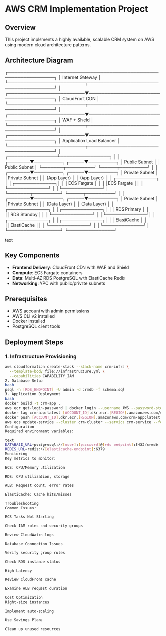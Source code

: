 # AWS CRM Implementation Project

## Overview
This project implements a highly available, scalable CRM system on AWS using modern cloud architecture patterns.

## Architecture Diagram
┌─────────────────────────────────────────────────────────────────┐
│ Internet Gateway │
└─────────────────────────┬───────────────────────────────────────┘
│
┌─────────────────────────▼───────────────────────────────────────┐
│ CloudFront CDN │
└─────────────────────────┬───────────────────────────────────────┘
│
┌─────────────────────────▼───────────────────────────────────────┐
│ WAF + Shield │
└─────────────────────────┬───────────────────────────────────────┘
│
┌─────────────────────────▼───────────────────────────────────────┐
│ Application Load Balancer │
└─────────────────────────┬───────────────────────────────────────┘
│
┌────────────────┴────────────────┐
│ │
┌───────▼─────────┐ ┌─────▼─────────┐
│ Public Subnet │ │ Public Subnet │
└───────┬─────────┘ └─────┬─────────┘
│ │
┌───────▼─────────┐ ┌─────▼─────────┐
│ Private Subnet │ │Private Subnet │
│ (App Layer) │ │ (App Layer) │
│ ┌─────────────┐ │ │┌─────────────┐│
│ │ECS Fargate │ │ ││ECS Fargate ││
│ └─────────────┘ │ │└─────────────┘│
└───────┬─────────┘ └─────┬─────────┘
│ │
┌───────▼─────────┐ ┌─────▼─────────┐
│ Private Subnet │ │Private Subnet │
│ (Data Layer) │ │ (Data Layer) │
│ ┌─────────────┐ │ │┌─────────────┐│
│ │RDS Primary │ │ ││RDS Standby ││
│ └─────────────┘ │ │└─────────────┘│
│ ┌─────────────┐ │ │┌─────────────┐│
│ │ElastiCache │ │ ││ElastiCache ││
│ └─────────────┘ │ │└─────────────┘│
└─────────────────┘ └───────────────┘

text

## Key Components
- **Frontend Delivery**: CloudFront CDN with WAF and Shield
- **Compute**: ECS Fargate containers
- **Data**: Multi-AZ RDS PostgreSQL with ElastiCache Redis
- **Networking**: VPC with public/private subnets

## Prerequisites
- AWS account with admin permissions
- AWS CLI v2 installed
- Docker installed
- PostgreSQL client tools

## Deployment Steps

### 1. Infrastructure Provisioning
```bash
aws cloudformation create-stack --stack-name crm-infra \
  --template-body file://infrastructure.yml \
  --capabilities CAPABILITY_IAM
2. Database Setup
bash
psql -h [RDS_ENDPOINT] -U admin -d crmdb -f schema.sql
3. Application Deployment
bash
docker build -t crm-app .
aws ecr get-login-password | docker login --username AWS --password-stdin [ACCOUNT_ID].dkr.ecr.[REGION].amazonaws.com
docker tag crm-app:latest [ACCOUNT_ID].dkr.ecr.[REGION].amazonaws.com/crm-app:latest
docker push [ACCOUNT_ID].dkr.ecr.[REGION].amazonaws.com/crm-app:latest
aws ecs update-service --cluster crm-cluster --service crm-service --force-new-deployment
Configuration
Required environment variables:

text
DATABASE_URL=postgresql://[user]:[password]@[rds-endpoint]:5432/crmdb
REDIS_URL=redis://[elasticache-endpoint]:6379
Monitoring
Key metrics to monitor:

ECS: CPU/Memory utilization

RDS: CPU utilization, storage

ALB: Request count, error rates

ElastiCache: Cache hits/misses

Troubleshooting
Common Issues:

ECS Tasks Not Starting

Check IAM roles and security groups

Review CloudWatch logs

Database Connection Issues

Verify security group rules

Check RDS instance status

High Latency

Review CloudFront cache

Examine ALB request duration

Cost Optimization
Right-size instances

Implement auto-scaling

Use Savings Plans

Clean up unused resources